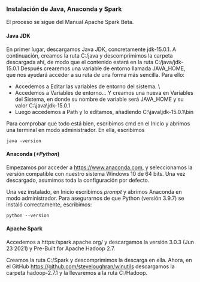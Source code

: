 ### Instalación de Java, Anaconda y Spark

El proceso se sigue del Manual Apache Spark Beta.

#### Java JDK

En primer lugar, descargamos Java JDK, concretamente jdk-15.0.1. A continuación, creamos la ruta C:/java y descomprimimos la carpeta descargada ahí,
de modo que el contenido estará en la ruta C:/java/jdk-15.0.1
Después crearemos una variable de entorno llamada JAVA_HOME, que nos ayudará acceder a su ruta de una forma más sencilla. Para ello:

- Accedemos a Editar las variables de entorno del sistema. \
- Accedemos a Variables de entorno... Y creamos una nueva en Variables del Sistema, en donde su nombre de variable será JAVA_HOME y su valor C:\java\jdk-15.0.1
- Luego accedemos a Path y lo editamos, añadiendo C:\java\jdk-15.0.1\bin

Para comprobar que todo está bien, escribimos cmd en el Inicio y abrimos una terminal en modo administrador. En ella, escribimos
```
java -version
```
#### Anaconda (*+Python*)

Empezamos por acceder a https://www.anaconda.com, y seleccionamos la versión compatible con nuestro sistema Windows 10 de 64 bits. Una vez descargado,
asumimos toda la configuración por defecto.

Una vez instalado, en Inicio escribimos *prompt* y abrimos Anaconda en modo administrador. Para asegurarnos de que Python (versión 3.9.7) se instaló correctamente, escribimos:
```
python --version
```

#### Apache Spark

Accedemos a https:/spark.apache.org/ y descargamos la versión 3.0.3 (Jun 23 2021) y Pre-Built for Apache Hadoop 2.7.

Creamos la ruta C:/Spark y descomprimimos la descarga en ella. Ahora, en el GitHub https://github.com/steveloughran/winutils descargamos la carpeta hadoop-2.7.1
y la llevaremos a la ruta C:/Hadoop.










